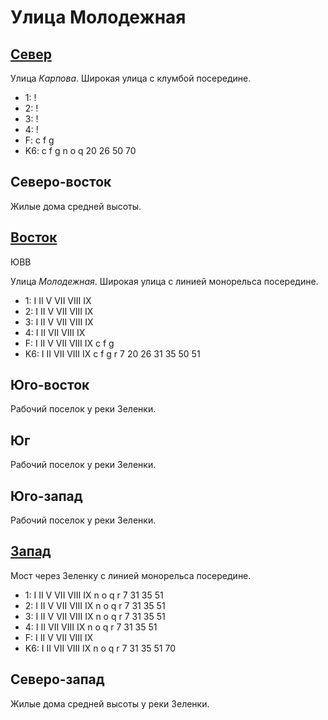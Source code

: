 # Улица Молодежная

## [Север](./10545065.md)

Улица *Карпова*.
Широкая улица с клумбой посередине.

* 1:    !
* 2:    !
* 3:    !
* 4:    !
* F:    c   f   g
* K6:   c   f   g   n   o   q
        20  26  50  70

## Северо-восток

Жилые дома средней высоты.

## [Восток](./10555070.md)

ЮВВ

Улица *Молодежная*.
Широкая улица с линией монорельса посередине.

* 1:    I   II  V   VII VIII    IX
* 2:    I   II  V   VII VIII    IX
* 3:    I   II  V   VII VIII    IX
* 4:    I   II  VII VIII    IX
* F:    I   II  V   VII VIII    IX
        c   f   g
* K6:   I   II  VII VIII    IX
        c   f   g   r
        7   20  26  31  35  50  51

## Юго-восток

Рабочий поселок у реки Зеленки.

## Юг

Рабочий поселок у реки Зеленки.

## Юго-запад

Рабочий поселок у реки Зеленки.

## [Запад](./10530070.md)

Мост через Зеленку с линией монорельса посередине.

* 1:    I   II  V   VII VIII    IX
        n   o   q   r
        7   31  35  51
* 2:    I   II  V   VII VIII    IX
        n   o   q   r
        7   31  35  51
* 3:    I   II  V   VII VIII    IX
        n   o   q   r
        7   31  35  51
* 4:    I   II  VII VIII    IX
        n   o   q   r
        7   31  35  51
* F:    I   II  V   VII VIII    IX
* K6:   I   II  VII VIII    IX
        n   o   q   r
        7   31  35  51  70

## Северо-запад

Жилые дома средней высоты у реки Зеленки.

